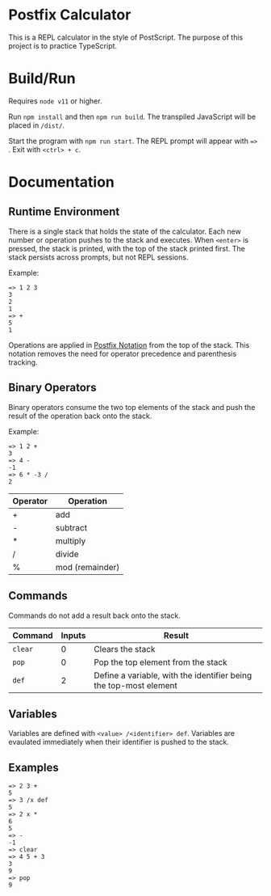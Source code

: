 Postfix Calculator
===========================

This is a REPL calculator in the style of PostScript. The purpose of this project is to practice TypeScript.

Build/Run
================

Requires `node v11` or higher.

Run `npm install` and then `npm run build`. The transpiled JavaScript will be placed in `/dist/`.

Start the program with `npm run start`. The REPL prompt will appear with `=> `. Exit with `<ctrl> + c`.

Documentation
=============

Runtime Environment
-------------------

There is a single stack that holds the state of the calculator. Each new number or operation pushes to the stack and executes. When `<enter>` is pressed, the stack is printed, with the top of the stack printed first. The stack persists across prompts, but not REPL sessions.

Example:
```
=> 1 2 3
3
2
1
=> +
5
1
```

Operations are applied in [Postfix Notation](https://en.wikipedia.org/wiki/Reverse_Polish_notation) from the top of the stack. This notation removes the need for operator precedence and parenthesis tracking.

Binary Operators
----------------

Binary operators consume the two top elements of the stack and push the result of the operation back onto the stack.

Example:
```
=> 1 2 +
3
=> 4 -
-1
=> 6 * -3 /
2
```

| Operator | Operation |
|----------|-----------|
| + | add |
| - | subtract |
| * | multiply |
| / | divide |
| % | mod (remainder) |

Commands
--------

Commands do not add a result back onto the stack.

| Command | Inputs | Result |
| --------|--------|--------|
| `clear` | 0 | Clears the stack |
| `pop`   | 0 | Pop the top element from the stack |
| `def`   | 2 | Define a variable, with the identifier being the top-most element |

Variables
---------

Variables are defined with `<value> /<identifier> def`. Variables are evaulated immediately when their identifier is pushed to the stack.

Examples
--------

```
=> 2 3 +
5
=> 3 /x def
5
=> 2 x *
6
5
=> -
-1
=> clear
=> 4 5 + 3
3
9
=> pop
9
```
